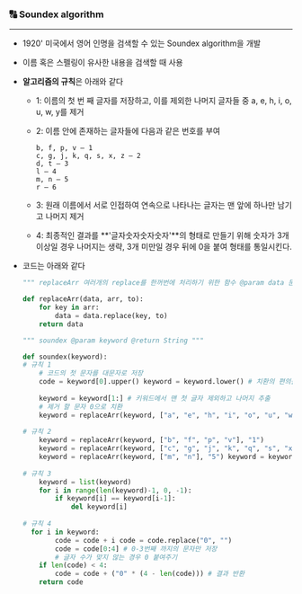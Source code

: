 ### 🔠 Soundex algorithm

---

- 1920' 미국에서 영어 인명을 검색할 수 있는 Soundex algorithm을 개발

- 이름 혹은 스펠링이 유사한 내용을 검색할 때 사용

- **알고리즘의 규칙**은 아래와 같다

  - 1: 이름의 첫 번 째 글자를 저장하고, 이를 제외한 나머지 글자들 중 a, e, h, i, o, u, w, y를 제거

  - 2: 이름 안에 존재하는 글자들에 다음과 같은 번호를 부여

    ```
    b, f, p, v — 1
    c, g, j, k, q, s, x, z — 2
    d, t — 3
    l — 4
    m, n — 5
    r — 6
    ```

  - 3: 원래 이름에서 서로 인접하여 연속으로 나타나는 글자는 맨 앞에 하나만 남기고 나머지 제거
  - 4: 최종적인 결과를 **'글자숫자숫자숫자'**의 형태로 만들기 위해 숫자가 3개 이상일 경우 나머지는 생략, 3개 미만일 경우 뒤에 0을 붙여 형태를 통일시킨다.

- 코드는 아래와 같다

  ``` python
  """ replaceArr 여러개의 replace를 한꺼번에 처리하기 위한 함수 @param data 문자열 @param arr 바뀔 문자의 배열 @param to 바꿀 문자 @return data 치환 된 결과 """ 
  
  def replaceArr(data, arr, to): 
      for key in arr: 
          data = data.replace(key, to)    
      return data 
  
  """ soundex @param keyword @return String """ 
  
  def soundex(keyword): 
  # 규칙 1 
      # 코드의 첫 문자를 대문자로 저장 
      code = keyword[0].upper() keyword = keyword.lower() # 치환의 편의를 위해 모두 소문자로 치환 
      
      keyword = keyword[1:] # 키워드에서 맨 첫 글자 제외하고 나머지 추출 
      # 제거 할 문자 0으로 치환 
      keyword = replaceArr(keyword, ["a", "e", "h", "i", "o", "u", "w", "y"], "0") 
      
  # 규칙 2 
      keyword = replaceArr(keyword, ["b", "f", "p", "v"], "1") 
      keyword = replaceArr(keyword, ["c", "g", "j", "k", "q", "s", "x", "z"], "2") 		keyword = replaceArr(keyword, ["d", "t"], "3") keyword = keyword.replace("l", "4")
      keyword = replaceArr(keyword, ["m", "n"], "5") keyword = keyword.replace("r", "6") 
      
  # 규칙 3 
      keyword = list(keyword) 
      for i in range(len(keyword)-1, 0, -1): 
          if keyword[i] == keyword[i-1]: 
              del keyword[i] 
              
  # 규칙 4 
  	for i in keyword: 
          code = code + i code = code.replace("0", "") 
          code = code[0:4] # 0-3번째 까지의 문자만 저장 
          # 글자 수가 맞지 않는 경우 0 붙여주기 
      if len(code) < 4: 
          code = code + ("0" * (4 - len(code))) # 결과 반환 
      return code
  ```

  